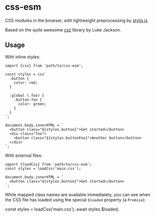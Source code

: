 # css-esm

CSS modules in the browser, with lightweight preprocessing by [stylis.js](https://github.com/thysultan/stylis.js)

Based on the quite awesome [csz](https://github.com/lukejacksonn/csz) library by Luke Jackson.

## Usage

With inline styles:

    import {css} from 'path/to/css-esm';

    const styles = css`
      .button {
        color: red;
      }

      :global (.foo) {
        .button-foo {
          color: green;
        }
      }
    `;

    document.body.innerHTML = `
      <button class="${styles.button}">Get started</button>
      <div class="foo">
        <button class="${styles.buttonFoo}">Another button</button>
      </div>
    `;

With external files:

    import {loadCss} from 'path/to/css-esm';
    const styles = loadCss('main.css');

    document.body.innerHTML = `
      <button class="${styles.button}">Get started</button>
    `;

While mapped class names are available immediately, you can see when the CSS file has loaded using
the special `$loaded` property (a `Promise`):

   const styles = loadCss('main.css');
   await styles.$loaded;
